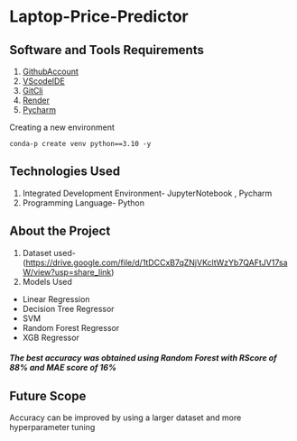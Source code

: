# Laptop-Price-Predictor

## Software and Tools Requirements 

1. [GithubAccount](https://github.com/)
2. [VScodeIDE](https://code.visualstudio.com/)
3. [GitCli](https://cli.github.com/)
4. [Render](https://render.com/)
5. [Pycharm](https://www.jetbrains.com/pycharm/)

Creating a new environment 

```
conda-p create venv python==3.10 -y

```

## Technologies Used <br />
1. Integrated Development Environment- JupyterNotebook , Pycharm 
2. Programming Language- Python


## About the Project 
1. Dataset used- (https://drive.google.com/file/d/1tDCCxB7qZNjVKcltWzYb7QAFtJV17saW/view?usp=share_link) <br />
2. Models Used <br />
- Linear Regression
- Decision Tree Regressor 
- SVM 
- Random Forest Regressor 
- XGB Regressor <br />
 ##### The best accuracy was obtained using Random Forest with RScore of 88% and MAE score of 16%
 
 ## Future Scope <br />
 Accuracy can be improved by using a larger dataset and more hyperparameter tuning 
